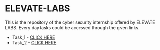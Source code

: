 # ELEVATE-LABS

This is the repository of the cyber security internship offered by ELEVATE LABS.
Every day tasks could be accessed through the given links.

- Task_1 - [CLICK HERE](./task_1.pdf)
- Task_2 - [CLICK HERE](./task_2.pdf)
